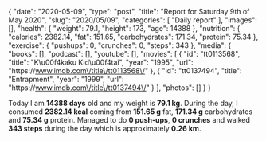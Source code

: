 {
    "date": "2020-05-09",
    "type": "post",
    "title": "Report for Saturday 9th of May 2020",
    "slug": "2020\/05\/09",
    "categories": [
        "Daily report"
    ],
    "images": [],
    "health": {
        "weight": 79.1,
        "height": 173,
        "age": 14388
    },
    "nutrition": {
        "calories": 2382.14,
        "fat": 151.65,
        "carbohydrates": 171.34,
        "protein": 75.34
    },
    "exercise": {
        "pushups": 0,
        "crunches": 0,
        "steps": 343
    },
    "media": {
        "books": [],
        "podcast": [],
        "youtube": [],
        "movies": [
            {
                "id": "tt0113568",
                "title": "K\u00f4kaku Kid\u00f4tai",
                "year": "1995",
                "url": "https:\/\/www.imdb.com\/title\/tt0113568\/"
            },
            {
                "id": "tt0137494",
                "title": "Entrapment",
                "year": "1999",
                "url": "https:\/\/www.imdb.com\/title\/tt0137494\/"
            }
        ],
        "photos": []
    }
}

Today I am <strong>14388 days</strong> old and my weight is <strong>79.1 kg</strong>. During the day, I consumed <strong>2382.14 kcal</strong> coming from <strong>151.65 g</strong> fat, <strong>171.34 g</strong> carbohydrates and <strong>75.34 g</strong> protein. Managed to do <strong>0 push-ups</strong>, <strong>0 crunches</strong> and walked <strong>343 steps</strong> during the day which is approximately <strong>0.26 km</strong>.